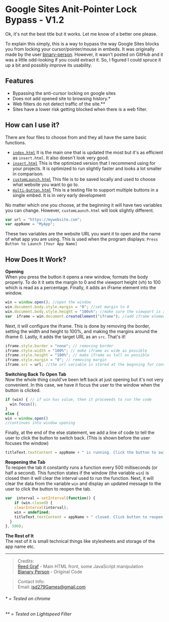 
# Google Sites Anit-Pointer Lock Bypass - V1.2

Ok, it's not the best title but it works. Let me know of a better one please.  

To explain this simply, this is a way to bypass the way Google Sites blocks you from locking your cursor/pointer/mouse in embeds. It was originally made by the user [binary-person](https://github.com/binary-person). However, it wasn't posted on GitHub and it was a little odd-looking if you could extract it. So, I figured I could spruce it up a bit and possibly improve its usability.

## Features

- Bypassing the anti-cursor locking on google sites
- Does not add opened site to browsing history.*
- Web filters do not detect traffic of the site.**
- Sites have a lower risk getting blocked when there is a web filter.

## How can I use it?

There are four files to choose from and they all have the same basic functions.

- [`index.html`](/index.html) It is the main one that is updated the most but it's as efficient as `insert.html`. It also doesn't look very good.
- [`insert.html`](/insert.html) This is the optimized version that I recommend using for your projects. It is optimized to run slightly faster and looks a lot smaller in comparison.
- [`customLaunch.html`](/customLaunch.html) This file is to be saved locally and used to choose what website you want to go to.
- [`multi-button.html`](/multi-button.html) This is a testing file to support multiple buttons in a single embed. It is in very early development

No matter which one you choose, at the beginning it will have two variables you can change. However, `customLaunch.html` will look slightly different.

```js
var url = "https://mywebsite.com";
var appName = "MyApp";
```

These two variables are the website URL you want it to open and the name of what app you are using. This is used when the program displays: `Press Button to Launch [Your App Name]`

## How Does It Work?

**Opening**  
When you press the button it opens a new window, formats the body properly. To do it it sets the margin to 0 and the viewport height (vh) to 100 which is read as a percentage. Finally, it adds an iFrame element into the window.

```js
win = window.open(); //open the window
win.document.body.style.margin = "0"; //set margin to 0
win.document.body.style.height = "100vh"; //make sure the viewport is as tall as possible
var  iframe = win.document.createElement("iframe"); //add iframe element
```

Next, it will configure the iframe. This is done by removing the border, setting the width and height to 100%, and making the margins around the iframe 0. Lastly, it adds the target URL as an `src`. That's it!

```js
iframe.style.border = "none"; // removing border
iframe.style.width = "100%"; // make iframe as wide as possible 
iframe.style.height = "100%"; // make iframe as tall as possible
iframe.style.margin = "0"; // removing margin
iframe.src = url; //the url variable is stored at the begnning for convenience
```

**Switching Back To Open Tab**  
Now the whole thing could've been left back at just opening but it's not very convenient.  In this case, we have it focus the user to the window when the button is clicked.

```js
if (win) { // if win has value, then it proceeeds to run the code
  win.focus();
} 
else {
win = window.open()
//continues into window opening
```

Finally, at the end of the else statement, we add a line of code to tell the user to click the button to switch back. (This is shown before the user focuses the window)

```js
titleText.textContent = appName + " is running. Click the button to switch to that tab.";
```

**Reopening the Tab**  
To reopen the tab it constantly runs a function every 500 milliseconds (or half a second). This function states if the window (the variable `win`) is closed then it will clear the interval used to run the function. Next, it will clear the data from the variable `win` and display an updated message to the user to click the button to reopen the tab.

```js
var  interval = setInterval(function() {
    if (win.closed) {
    clearInterval(interval);
    win = undefined;
    titleText.textContent = appName + " closed. Click button to reopen the game";
  }
}, 500);
```

**The Rest of It**  
The rest of it is small technical things like stylesheets and storage of the app name etc.

---

> Credits:  
> [Reed Graf](https://github.com/ReedGraf) - Main HTML front, some JavaScript manipulation  
> [Bianary Person](https://github.com/binary-person) - Original Code  

> Contact Info:  
> Email: [isd279Games@gmail.com](mailto:isd279Games@gmail.com)

###### * = Tested on chrome
###### ** = Tested on Lightspeed Filter

